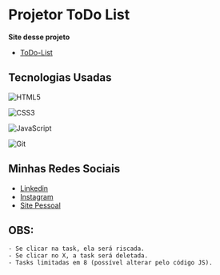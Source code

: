 
# Projetor ToDo List

**Site desse projeto**
 - [ToDo-List](https://viniipp.github.io/ToDo-List/)

## Tecnologias Usadas

![HTML5](https://img.shields.io/badge/HTML5-E34F26?style=for-the-badge&logo=html5&logoColor=white)

![CSS3](https://img.shields.io/badge/CSS3-1572B6?style=for-the-badge&logo=css3&logoColor=white)

![JavaScript](https://img.shields.io/badge/JavaScript-F7DF1E?style=for-the-badge&logo=javascript&logoColor=black)

![Git](https://img.shields.io/badge/GIT-E44C30?style=for-the-badge&logo=git&logoColor=white)


## Minhas Redes Sociais

- [Linkedin](https://www.linkedin.com/in/vinicius-pereira-polli17)
- [Instagram](https://www.instagram.com/eu_viniipp/)
- [Site Pessoal](https://viniipp.github.io/New-Portifolio/)

## OBS:
    - Se clicar na task, ela será riscada.
    - Se clicar no X, a task será deletada.
    - Tasks limitadas em 8 (possível alterar pelo código JS).

